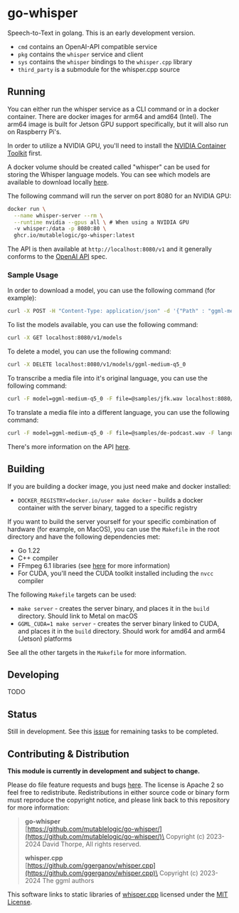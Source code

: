 # go-whisper

Speech-to-Text in golang. This is an early development version.

* `cmd` contains an OpenAI-API compatible service
* `pkg` contains the `whisper` service and client
* `sys` contains the `whisper` bindings to the `whisper.cpp` library
* `third_party` is a submodule for the whisper.cpp source

## Running

You can either run the whisper service as a CLI command or in a docker container.
There are docker images for arm64 and amd64 (Intel). The arm64 image is built for
Jetson GPU support specifically, but it will also run on Raspberry Pi's.

In order to utilize a NVIDIA GPU, you'll need to install the
[NVIDIA Container Toolkit](https://docs.nvidia.com/datacenter/cloud-native/container-toolkit/latest/install-guide.html) first.

A docker volume should be created called "whisper" can be used for storing the Whisper language
models. You can see which models are available to download locally [here](https://huggingface.co/ggerganov/whisper.cpp).

The following command will run the server on port 8080 for an NVIDIA GPU:

```bash
docker run \
  --name whisper-server --rm \
  --runtime nvidia --gpus all \ # When using a NVIDIA GPU
  -v whisper:/data -p 8080:80 \
  ghcr.io/mutablelogic/go-whisper:latest
```

The API is then
available at `http://localhost:8080/v1` and it generally conforms to the
[OpenAI API](https://platform.openai.com/docs/api-reference/audio) spec.

### Sample Usage

In order to download a model, you can use the following command (for example):

```bash
curl -X POST -H "Content-Type: application/json" -d '{"Path" : "ggml-medium-q5_0.bin" }' localhost:8080/v1/models\?stream=true
```

To list the models available, you can use the following command:

```bash
curl -X GET localhost:8080/v1/models
```

To delete a model, you can use the following command:

```bash
curl -X DELETE localhost:8080/v1/models/ggml-medium-q5_0
```

To transcribe a media file into it's original language, you can use the following command:

```bash
curl -F model=ggml-medium-q5_0 -F file=@samples/jfk.wav localhost:8080/v1/audio/transcriptions\?stream=true
```

To translate a media file into a different language, you can use the following command:

```bash
curl -F model=ggml-medium-q5_0 -F file=@samples/de-podcast.wav -F language=en localhost:8080/v1/audio/translations\?stream=true
```

There's more information on the API [here](doc/API.md).

## Building

If you are building a docker image, you just need make and docker installed:

* `DOCKER_REGISTRY=docker.io/user make docker` - builds a docker container with the
  server binary, tagged to a specific registry

If you want to build the server yourself for your specific combination of hardware (for example,
on MacOS), you can use the `Makefile` in the root directory and have the following dependencies
met:

* Go 1.22
* C++ compiler
* FFmpeg 6.1 libraries (see [here](doc/build.md) for more information)
* For CUDA, you'll need the CUDA toolkit installed including the `nvcc` compiler

The following `Makefile` targets can be used:

* `make server` - creates the server binary, and places it in the `build` directory. Should
  link to Metal on macOS
* `GGML_CUDA=1 make server` - creates the server binary linked to CUDA, and places it
  in the `build` directory. Should work for amd64 and arm64 (Jetson) platforms

See all the other targets in the `Makefile` for more information.

## Developing

TODO

## Status

Still in development. See this [issue](https://github.com/mutablelogic/go-whisper/issues/1) for
remaining tasks to be completed.

## Contributing & Distribution

__This module is currently in development and subject to change.__

Please do file feature requests and bugs [here](https://github.com/mutablelogic/go-whisper/issues).
The license is Apache 2 so feel free to redistribute. Redistributions in either source
code or binary form must reproduce the copyright notice, and please link back to this
repository for more information:

> __go-whisper__\
> [https://github.com/mutablelogic/go-whisper/](https://github.com/mutablelogic/go-whisper/)\
> Copyright (c) 2023-2024 David Thorpe, All rights reserved.
>
> __whisper.cpp__\
> [https://github.com/ggerganov/whisper.cpp](https://github.com/ggerganov/whisper.cpp)\
> Copyright (c) 2023-2024 The ggml authors

This software links to static libraries of [whisper.cpp](https://github.com/ggerganov/whisper.cpp) licensed under
the [MIT License](http://www.gnu.org/licenses/old-licenses/lgpl-2.1.html).
